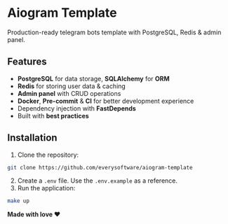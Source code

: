 # Aiogram Template

Production-ready telegram bots template with PostgreSQL, Redis & admin panel.

## Features

- **PostgreSQL** for data storage, **SQLAlchemy** for **ORM**
- **Redis** for storing user data & caching
- **Admin panel** with CRUD operations
- **Docker**, **Pre-commit** & **CI** for better development experience
- Dependency injection with **FastDepends**
- Built with **best practices**

## Installation

1. Clone the repository:

```bash
git clone https://github.com/everysoftware/aiogram-template
```

2. Create a `.env` file. Use the `.env.example` as a reference.
3. Run the application:

```bash
make up
```

**Made with love ❤️**
